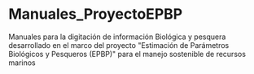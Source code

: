 # Manuales_ProyectoEPBP
Manuales para la digitación de información Biológica y pesquera desarrollado en el marco del proyecto "Estimación de Parámetros Biológicos y Pesqueros (EPBP)" para el manejo sostenible de recursos marinos
